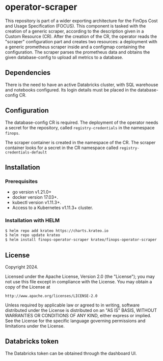 # operator-scraper
This repository is part of a wider exporting architecture for the FinOps Cost and Usage Specification (FOCUS). This component is tasked with the creation of a generic scraper, according to the description given in a Custom Resource (CR). After the creation of the CR, the operator reads the "scraper" configuration part and creates two resources: a deployment with a generic prometheus scraper inside and a configmap containing the configuration. The scraper parses the prometheus data and obtains the given database-config to upload all metrics to a database.

## Dependencies
There is the need to have an active Databricks cluster, with SQL warehouse and notebooks configured. Its login details must be placed in the database-config CR.

## Configuration
The database-config CR is required.
The deployment of the operator needs a secret for the repository, called `registry-credentials` in the namespace `finops`.

The scraper container is created in the namespace of the CR. The scraper container looks for a secret in the CR namespace called `registry-credentials-default`

## Installation
### Prerequisites
- go version v1.21.0+
- docker version 17.03+.
- kubectl version v1.11.3+.
- Access to a Kubernetes v1.11.3+ cluster.


### Installation with HELM
```sh
$ helm repo add krateo https://charts.krateo.io
$ helm repo update krateo
$ helm install finops-operator-scraper krateo/finops-operator-scraper
```

## License

Copyright 2024.

Licensed under the Apache License, Version 2.0 (the "License");
you may not use this file except in compliance with the License.
You may obtain a copy of the License at

    http://www.apache.org/licenses/LICENSE-2.0

Unless required by applicable law or agreed to in writing, software
distributed under the License is distributed on an "AS IS" BASIS,
WITHOUT WARRANTIES OR CONDITIONS OF ANY KIND, either express or implied.
See the License for the specific language governing permissions and
limitations under the License.

## Databricks token
The Databricks token can be obtained through the dashboard UI.

